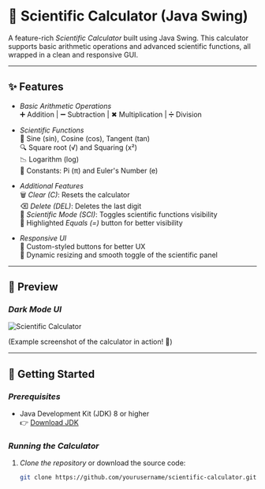 # 🧮 Scientific Calculator (Java Swing)

A feature-rich *Scientific Calculator* built using Java Swing. This calculator supports basic arithmetic operations and advanced scientific functions, all wrapped in a clean and responsive GUI.

---

## ✨ Features

- *Basic Arithmetic Operations*  
  ➕ Addition | ➖ Subtraction | ✖ Multiplication | ➗ Division  

- *Scientific Functions*  
  🔢 Sine (sin), Cosine (cos), Tangent (tan)  
  🔍 Square root (√) and Squaring (x²)  
  📉 Logarithm (log)  
  🔣 Constants: Pi (π) and Euler's Number (e)  

- *Additional Features*  
  🗑 *Clear (C)*: Resets the calculator  
  ⌫ *Delete (DEL)*: Deletes the last digit  
  🔬 *Scientific Mode (SCI)*: Toggles scientific functions visibility  
  🔴 Highlighted *Equals (=)* button for better visibility  

- *Responsive UI*  
  🎨 Custom-styled buttons for better UX  
  📏 Dynamic resizing and smooth toggle of the scientific panel  

---

## 📸 Preview

### *Dark Mode UI*
![Scientific Calculator](https://github.com/user-attachments/assets/fa3deb67-1005-4089-8110-7eb48448fd0d)

(Example screenshot of the calculator in action! 🚀)

---

## 🚀 Getting Started

### *Prerequisites*
- Java Development Kit (JDK) 8 or higher  
  👉 [Download JDK](https://www.oracle.com/java/technologies/javase-downloads.html)  

### *Running the Calculator*
1. *Clone the repository* or download the source code:
   ```bash
   git clone https://github.com/yourusername/scientific-calculator.git